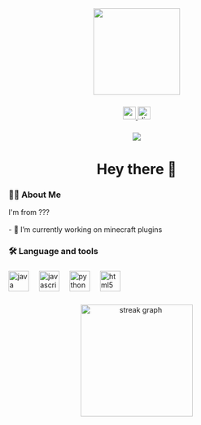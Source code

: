 <div align="center">
  <img height="170" src="https://cdn.discordapp.com/attachments/737244833856356412/1198599553616724028/39136fd174a7fe806c4827d496f58b88.gif?ex=65bf7dd2&is=65ad08d2&hm=738e949f980671ffa3d2d1b7074d7e4581d2be84b268fa7f1e6229adcc5e8609&"  />
</div>

###

<div align="center">
  <a href="https://youtube.com/@minelyumprojects" target="_blank">
    <img src="https://img.shields.io/static/v1?message=Youtube&logo=youtube&label=&color=FF0000&logoColor=white&labelColor=&style=for-the-badge" height="25" alt="youtube logo"  />
  </a>
  <a href="https://discordapp.com/users/1201975429335089232" target="_blank">
    <img src="https://img.shields.io/static/v1?message=Discord&logo=discord&label=&color=7289DA&logoColor=white&labelColor=&style=for-the-badge" height="25" alt="discord logo"  />
  </a>
</div>

###

<div align="center">
  <img src="https://visitor-badge.laobi.icu/badge?page_id=deluxestarr.deluxestarr&"  />
</div>

###

<h1 align="center">Hey there 👋</h1>

###

<h3 align="left">👩‍💻  About Me</h3>
<p align="left">I'm from ???<br><br>- 🔭 I’m currently working on minecraft plugins</p>
<p align="left"> </p>


<h3 align="left">🛠 Language and tools</h3>

###

<div align="left">
  <img src="https://cdn.jsdelivr.net/gh/devicons/devicon/icons/java/java-original.svg" height="40" alt="java logo"  />
  <img width="12" />
  <img src="https://cdn.jsdelivr.net/gh/devicons/devicon/icons/javascript/javascript-original.svg" height="40" alt="javascript logo"  />
  <img width="12" />
  <img src="https://cdn.jsdelivr.net/gh/devicons/devicon/icons/python/python-original.svg" height="40" alt="python logo"  />
  <img width="12" />
  <img src="https://cdn.jsdelivr.net/gh/devicons/devicon/icons/html5/html5-original.svg" height="40" alt="html5 logo"  />
</div>

###

###

<div align="center">
  <img src="https://streak-stats.demolab.com?user=deluxestarr&locale=en&mode=daily&theme=dark&hide_border=false&border_radius=5&order=3" height="220" alt="streak graph"  />
</div>

###
